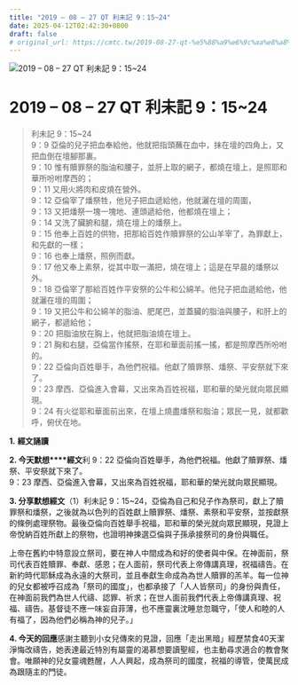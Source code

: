```yaml
---
title: "2019 – 08 – 27 QT 利未記 9：15~24"
date: 2025-04-12T02:42:30+0800
draft: false
# original_url: https://cmtc.tw/2019-08-27-qt-%e5%88%a9%e6%9c%aa%e8%a8%98-9%ef%bc%9a1524
---
```


![2019 – 08 – 27 QT 利未記 9：15\~24](/images/qt.jpg   "2019 – 08 – 27 QT 利未記 9：15\~24")

# 2019 – 08 – 27 QT 利未記 9：15\~24

> 利未記 9：15\~24  
> 9：9 亞倫的兒子把血奉給他，他就把指頭蘸在血中，抹在壇的四角上，又把血倒在壇腳那裏。  
> 9：10 惟有贖罪祭的脂油和腰子，並肝上取的網子，都燒在壇上，是照耶和華所吩咐摩西的；  
> 9：11 又用火將肉和皮燒在營外。  
> 9：12 亞倫宰了燔祭牲，他兒子把血遞給他，他就灑在壇的周圍，  
> 9：13 又把燔祭一塊一塊地、連頭遞給他，他都燒在壇上；  
> 9：14 又洗了臟腑和腿，燒在壇上的燔祭上。  
> 9：15 他奉上百姓的供物，把那給百姓作贖罪祭的公山羊宰了，為罪獻上，和先獻的一樣；  
> 9：16 也奉上燔祭，照例而獻。  
> 9：17 他又奉上素祭，從其中取一滿把，燒在壇上；這是在早晨的燔祭以外。  
> 9：18 亞倫宰了那給百姓作平安祭的公牛和公綿羊。他兒子把血遞給他，他就灑在壇的周圍；  
> 9：19 又把公牛和公綿羊的脂油、肥尾巴，並蓋臟的脂油與腰子，和肝上的網子，都遞給他；  
> 9：20 把脂油放在胸上，他就把脂油燒在壇上。  
> 9：21 胸和右腿，亞倫當作搖祭，在耶和華面前搖一搖，都是照摩西所吩咐的。  
> 9：22 亞倫向百姓舉手，為他們祝福。他獻了贖罪祭、燔祭、平安祭就下來了。  
> 9：23 摩西、亞倫進入會幕，又出來為百姓祝福，耶和華的榮光就向眾民顯現。  
> 9：24 有火從耶和華面前出來，在壇上燒盡燔祭和脂油；眾民一見，就都歡呼，俯伏在地。

**1.** **經文誦讀**

**2. 今天默想****經文**利 9：22 亞倫向百姓舉手，為他們祝福。他獻了贖罪祭、燔祭、平安祭就下來了。  
9：23 摩西、亞倫進入會幕，又出來為百姓祝福，耶和華的榮光就向眾民顯現。

**3. 分享默想經文**（1）利未記 9：15\~24，亞倫為自己和兒子作為祭司，獻上了贖罪祭和燔祭，之後就為以色列的百姓獻上贖罪祭、燔祭、素祭和平安祭，並按獻祭的條例處理祭物。最後亞倫向百姓舉手祝福，耶和華的榮光就向眾民顯現，見證上帝悅納百姓所獻上的祭物，也證明神揀選亞倫與子孫承接祭司的身份與職任。

上帝在舊約中特意設立祭司，要在神人中間成為和好的使者與中保。在神面前，祭司代表百姓贖罪、奉獻、感恩；在人面前，祭司代表上帝傳講真理，祝福禱告。在新約時代耶穌成為永遠的大祭司，並且奉獻生命成為為世人贖罪的羔羊。每一位神的兒女都被呼召成為「祭司的國度」，也都承接了「人人皆祭司」的身份與責任，在神面前我們為世人代禱、認罪、祈求；在世人面前我們代表上帝傳講真理、祝福、禱告。基督徒不應一味妄自菲薄，也不應靈裏沈睡怠忽職守，「使人和睦的人有福了，因為他們必稱為神的兒子。」

**4. 今天的回應**感謝主聽到小女兒傳來的見證，回應「走出黑暗」經歷禁食40天潔淨悔改禱告，她表達最近特別有屬靈的渴慕想要讀聖經，也主動尋求適合的教會聚會。唯願神的兒女靈魂甦醒，人人興起，成為祭司的國度，祝福的導管，使萬民成為跟隨主的門徒。